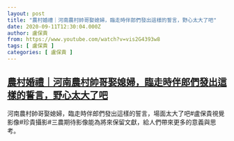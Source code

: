 ```yaml
---
layout: post
title: "農村婚禮｜河南農村帥哥娶媳婦，臨走時伴郎們發出這樣的誓言，野心太大了吧"
date: 2020-09-11T12:30:04.000Z
author: 盧保貴
from: https://www.youtube.com/watch?v=vis2G4393w8
tags: [ 盧保貴 ]
categories: [ 盧保貴 ]
---
```

<!--1599827404000-->
[農村婚禮｜河南農村帥哥娶媳婦，臨走時伴郎們發出這樣的誓言，野心太大了吧](https://www.youtube.com/watch?v=vis2G4393w8)
------

<div>
河南農村帥哥娶媳婦，臨走時伴郎們發出這樣的誓言，場面太大了吧#盧保貴視覺影像#珍貴攝影#三農期待影像能為將來保留文獻，給人們帶來更多的意義與思考。
</div>
